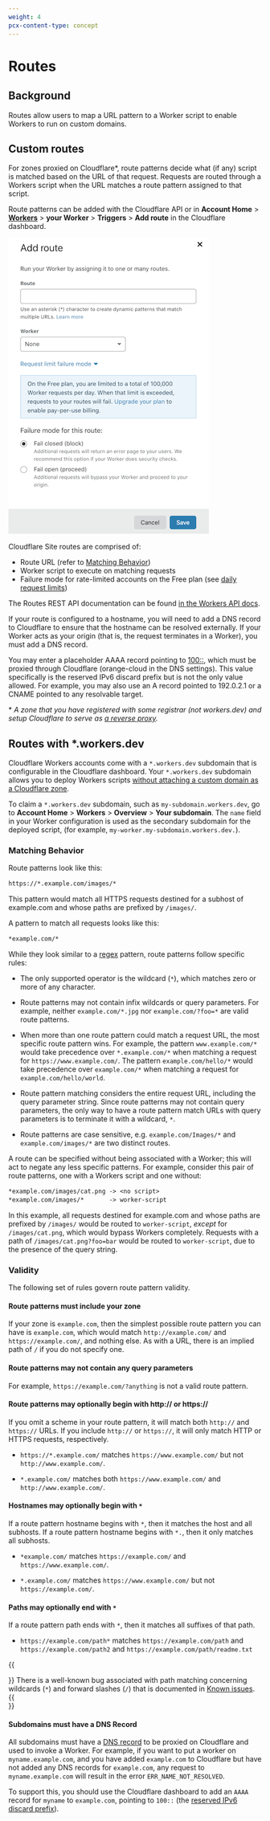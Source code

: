 ```yaml
---
weight: 4
pcx-content-type: concept
---
```


# Routes

## Background

Routes allow users to map a URL pattern to a Worker script to enable Workers to run on custom domains.

## Custom routes

For zones proxied on Cloudflare\*, route patterns decide what (if any) script is matched based on the URL of that request. Requests are routed through a Workers script when the URL matches a route pattern assigned to that script.

Route patterns can be added with the Cloudflare API or in **Account Home** > [**Workers**](https://dash.cloudflare.com/?zone=workers) > **your Worker** > **Triggers** > **Add route** in the Cloudflare dashboard.

![Workers Route Modal](./media/add-route-modal.png)

Cloudflare Site routes are comprised of:

- Route URL (refer to [Matching Behavior](#matching-behavior))
- Worker script to execute on matching requests
- Failure mode for rate-limited accounts on the Free plan (see [daily request limits](/platform/limits#request-limits))

The Routes REST API documentation can be found [in the Workers API docs](https://api.cloudflare.com/#worker-routes-properties).

If your route is configured to a hostname, you will need to add a DNS record to Cloudflare to ensure that the hostname can be resolved externally. If your Worker acts as your origin (that is, the request terminates in a Worker), you must add a DNS record.

You may enter a placeholder AAAA record pointing to [100::](https://datatracker.ietf.org/doc/html/rfc6666), which must be proxied through Cloudflare (orange-cloud in the DNS settings). This value specifically is the reserved IPv6 discard prefix but is not the only value allowed. For example, you may also use an A record pointed to 192.0.2.1 or a CNAME pointed to any resolvable target.

\* _A zone that you have registered with some registrar (not workers.dev) and setup Cloudflare to serve as [a reverse proxy](https://www.cloudflare.com/learning/cdn/glossary/reverse-proxy/)._

## Routes with \*.workers.dev

Cloudflare Workers accounts come with a `*.workers.dev` subdomain that is configurable in the Cloudflare dashboard. Your `*.workers.dev` subdomain allows you to deploy Workers scripts [without attaching a custom domain as a Cloudflare zone](https://blog.cloudflare.com/announcing-workers-dev/).

To claim a `*.workers.dev` subdomain, such as `my-subdomain.workers.dev`, go to **Account Home** > **Workers** > **Overview** > **Your subdomain**. The `name` field in your Worker configuration is used as the secondary subdomain for the deployed script, (for example, `my-worker.my-subdomain.workers.dev.`).

### Matching Behavior

Route patterns look like this:

```txt
https://*.example.com/images/*
```

This pattern would match all HTTPS requests destined for a subhost of
example.com and whose paths are prefixed by `/images/`.

A pattern to match all requests looks like this:

```txt
*example.com/*
```

While they look similar to a [regex](https://en.wikipedia.org/wiki/Regular_expression) pattern, route patterns follow specific rules:

- The only supported operator is the wildcard (`*`), which matches zero or more of any character.

- Route patterns may not contain infix wildcards or query parameters. For example, neither `example.com/*.jpg` nor `example.com/?foo=*` are valid route patterns.

- When more than one route pattern could match a request URL, the most specific route pattern wins. For example, the pattern `www.example.com/*` would take precedence over `*.example.com/*` when matching a request for `https://www.example.com/`. The pattern `example.com/hello/*` would take precedence over `example.com/*` when matching a request for `example.com/hello/world`.

- Route pattern matching considers the entire request URL, including the query parameter string. Since route patterns may not contain query parameters, the only way to have a route pattern match URLs with query parameters is to terminate it with a wildcard, `*`.

- Route patterns are case sensitive, e.g. `example.com/Images/*` and `example.com/images/*` are two distinct routes.

A route can be specified without being associated with a Worker; this will act to negate any less specific patterns. For example, consider this pair of route patterns, one with a Workers script and one without:

```txt
*example.com/images/cat.png -> <no script>
*example.com/images/*       -> worker-script
```

In this example, all requests destined for example.com and whose paths are prefixed by `/images/` would be routed to `worker-script`, _except_ for `/images/cat.png`, which would bypass Workers completely. Requests with a path of `/images/cat.png?foo=bar` would be routed to `worker-script`, due to the presence of the query string.

### Validity

The following set of rules govern route pattern validity.

#### Route patterns must include your zone

If your zone is `example.com`, then the simplest possible route pattern you can have is `example.com`, which would match `http://example.com/` and `https://example.com/`, and nothing else. As with a URL, there is an implied path of `/` if you do not specify one.

#### Route patterns may not contain any query parameters

For example, `https://example.com/?anything` is not a valid route pattern.

#### Route patterns may optionally begin with http:// or https://

If you omit a scheme in your route pattern, it will match both `http://` and `https://` URLs. If you include `http://` or `https://`, it will only match HTTP or HTTPS requests, respectively.

- `https://*.example.com/` matches `https://www.example.com/` but not `http://www.example.com/`.

- `*.example.com/` matches both `https://www.example.com/` and `http://www.example.com/`.

#### Hostnames may optionally begin with `*`

If a route pattern hostname begins with `*`, then it matches the host and all subhosts. If a route pattern hostname begins with `*.`, then it only matches all subhosts.

- `*example.com/` matches `https://example.com/` and `https://www.example.com/`.

- `*.example.com/` matches `https://www.example.com/` but not `https://example.com/`.

#### Paths may optionally end with `*`

If a route pattern path ends with `*`, then it matches all suffixes of that path.

- `https://example.com/path*` matches `https://example.com/path` and `https://example.com/path2` and `https://example.com/path/readme.txt`

{{<Aside type="warning">}}
There is a well-known bug associated with path matching concerning wildcards (`*`) and forward slashes (`/`) that is documented in [Known issues](/platform/known-issues).
{{</Aside>}}

#### Subdomains must have a DNS Record

All subdomains must have a [DNS record](https://support.cloudflare.com/hc/en-us/articles/360019093151#h_60566325041543261564371) to be proxied on Cloudflare and used to invoke a Worker. For example, if you want to put a worker on `myname.example.com`, and you have added `example.com` to Cloudflare but have not added any DNS records for `example.com`, any request to `myname.example.com` will result in the error `ERR_NAME_NOT_RESOLVED`.

To support this, you should use the Cloudflare dashboard to add an `AAAA` record for `myname` to `example.com`, pointing to `100::` (the [reserved IPv6 discard prefix](https://tools.ietf.org/html/rfc6666)).
